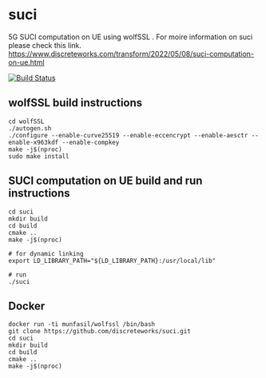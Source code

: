 # suci
5G SUCI computation on UE using wolfSSL . For moire information on suci please check this link. https://www.discreteworks.com/transform/2022/05/08/suci-computation-on-ue.html

[![Build Status](https://api.cirrus-ci.com/github/discreteworks/suci.svg)](https://cirrus-ci.com/github/discreteworks/suci)

## wolfSSL build instructions
```
cd wolfSSL
./autogen.sh
./configure --enable-curve25519 --enable-eccencrypt --enable-aesctr --enable-x963kdf --enable-compkey
make -j$(nproc)
sudo make install
```

## SUCI computation on UE build and run instructions
```
cd suci
mkdir build
cd build
cmake ..
make -j$(nproc)

# for dynamic linking
export LD_LIBRARY_PATH="${LD_LIBRARY_PATH}:/usr/local/lib"

# run
./suci

```

## Docker
```
docker run -ti munfasil/wolfssl /bin/bash
git clone https://github.com/discreteworks/suci.git
cd suci
mkdir build
cd build
cmake ..
make -j$(nproc)
```
